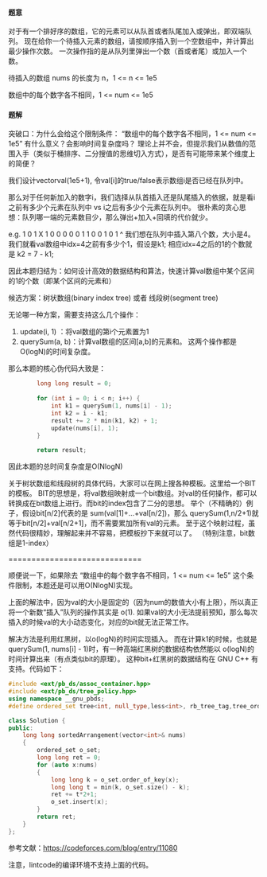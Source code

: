 #### 题意
对于有一个排好序的数组，它的元素可以从队首或者队尾加入或弹出，即双端队列。
现在给你一个待插入元素的数组，请按顺序插入到一个空数组中，并计算出最少操作次数。
一次操作指的是从队列里弹出一个数（首或者尾）或加入一个数。

待插入的数组 nums 的长度为 n，1 <= n <= 1e5

数组中的每个数字各不相同，1 <= num <= 1e5

#### 题解
突破口：为什么会给这个限制条件： “数组中的每个数字各不相同，1 <= num <= 1e5” 有什么意义？会影响时间复杂度吗？
理论上并不会，但提示我们从数值的范围入手（类似于桶排序、二分搜值的思维切入方式），是否有可能带来某个维度上的简便？

我们设计vector<bool>val(1e5+1), 令val[i]的true/false表示数组i是否已经在队列中。

那么对于任何新加入的数字i，我们选择从队首插入还是队尾插入的依据，就是看i之前有多少个元素在队列中 vs i之后有多少个元素在队列中。
很朴素的贪心思想：队列哪一端的元素数目少，那么弹出+加入+回填的代价就少。

e.g. 1 0 1  X   1 0 0 0 0 0 1 1 0 0 1 0 1 
            ^
我们想在队列中插入第八个数，大小是4。我们就看val数组中idx=4之前有多少个1，假设是k1; 相应idx=4之后的1的个数就是 k2 = 7 - k1;

因此本题归结为：如何设计高效的数据结构和算法，快速计算val数组中某个区间的1的个数（即某个区间的元素和）

候选方案：树状数组(binary index tree) 或者 线段树(segment tree)

无论哪一种方案，需要支持这么几个操作：
1. update(i, 1) ：将val数组的第i个元素置为1
2. querySum(a, b)：计算val数组的区间[a,b]的元素和。
这两个操作都是O(logN)的时间复杂度。


那么本题的核心伪代码大致是：

```cpp
        long long result = 0;
        
        for (int i = 0; i < n; i++) {
            int k1 = querySum(1, nums[i] - 1);
            int k2 = i - k1;
            result += 2 * min(k1, k2) + 1;
            update(nums[i], 1);
        }
        
        return result;
```
因此本题的总时间复杂度是O(NlogN)

关于树状数组和线段树的具体代码，大家可以在网上搜各种模板。这里给一个BIT的模板。
BIT的思想是，将val数组映射成一个bit数组。对val的任何操作，都可以转换成在bit数组上进行。而bit的index包含了二分的思想。
举个（不精确的）例子，假设bit[n/2]代表的是 sum(val[1]+...+val[n/2])，那么 querySum(1,n/2+1)就等于bit[n/2]+val[n/2+1]，而不需要累加所有val的元素。
至于这个映射过程，虽然代码很精妙，理解起来并不容易，把模板抄下来就可以了。
（特别注意，bit数组是1-index）


=============================

顺便说一下，如果除去 “数组中的每个数字各不相同，1 <= num <= 1e5” 这个条件限制，本题还是可以用O(NlogN)实现。

上面的解法中，因为val的大小是固定的（因为num的数值大小有上限），所以真正将一个新数“插入”队列的操作其实是 o(1). 
如果val的大小无法提前预知，那么每次插入的时候val的大小动态变化，对应的bit就无法正常工作。

解决方法是利用红黑树，以o(logN)的时间实现插入。
而在计算k1的时候，也就是 querySum(1, nums[i] - 1)时，有一种高端红黑树的数据结构依然能以 o(logN)的时间计算出来（有点类似bit的原理）。
这种bit+红黑树的数据结构在 GNU C++ 有支持。代码如下：
```cpp
#include <ext/pb_ds/assoc_container.hpp>
#include <ext/pb_ds/tree_policy.hpp>
using namespace __gnu_pbds;   
#define ordered_set tree<int, null_type,less<int>, rb_tree_tag,tree_order_statistics_node_update> 

class Solution {
public:
    long long sortedArrangement(vector<int>& nums) 
    {
        ordered_set o_set; 
        long long ret = 0;        
        for (auto x:nums)
        {
            long long k = o_set.order_of_key(x);
            long long t = min(k, o_set.size() - k);
            ret += t*2+1;
            o_set.insert(x);            
        }
        return ret;
    }
};
```
参考文献：https://codeforces.com/blog/entry/11080

注意，lintcode的编译环境不支持上面的代码。
